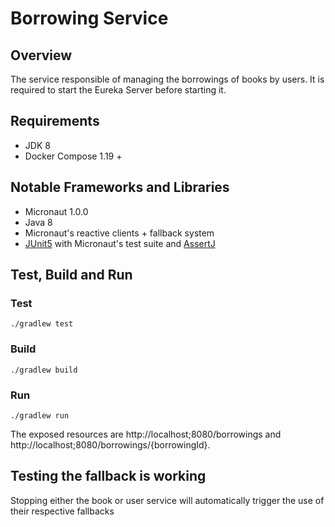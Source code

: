 # Borrowing Service

## Overview

The service responsible of managing the borrowings of books by users.
It is required to start the Eureka Server before starting it.

## Requirements
* JDK 8
* Docker Compose 1.19 +

## Notable Frameworks and Libraries
* Micronaut 1.0.0
* Java 8
* Micronaut's reactive clients + fallback system
* [JUnit5](https://junit.org/junit5/) with Micronaut's test suite and [AssertJ](http://joel-costigliola.github.io/assertj/)

## Test, Build and Run
### Test
`./gradlew test`

### Build
`./gradlew build`

### Run
`./gradlew run`

The exposed resources are http://localhost;8080/borrowings and http://localhost;8080/borrowings/{borrowingId}.

## Testing the fallback is working

Stopping either the book or user service will automatically trigger the use of their respective fallbacks
